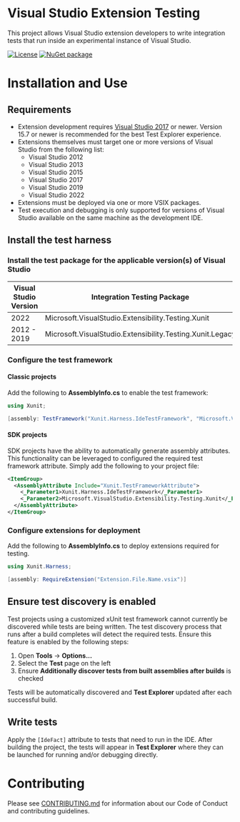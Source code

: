 # Visual Studio Extension Testing

This project allows Visual Studio extension developers to write integration tests that run inside an experimental
instance of Visual Studio.

[![License](https://img.shields.io/github/license/Microsoft/vs-extension-testing.svg)](https://raw.githubusercontent.com/Microsoft/vs-extension-testing/master/LICENSE) [![NuGet package](https://img.shields.io/nuget/v/Microsoft.VisualStudio.Extensibility.Testing.Xunit.svg)](https://nuget.org/packages/Microsoft.VisualStudio.Extensibility.Testing.Xunit)

# Installation and Use

## Requirements

* Extension development requires [Visual Studio 2017](https://visualstudio.microsoft.com/vs/) or newer. Version 15.7 or
  newer is recommended for the best Test Explorer experience.
* Extensions themselves must target one or more versions of Visual Studio from the following list:
    * Visual Studio 2012
    * Visual Studio 2013
    * Visual Studio 2015
    * Visual Studio 2017
    * Visual Studio 2019
    * Visual Studio 2022
* Extensions must be deployed via one or more VSIX packages.
* Test execution and debugging is only supported for versions of Visual Studio available on the same machine as the
  development IDE.

## Install the test harness

### Install the test package for the applicable version(s) of Visual Studio

| Visual Studio Version | Integration Testing Package |
| --- | --- |
| 2022 | Microsoft.VisualStudio.Extensibility.Testing.Xunit |
| 2012 - 2019 | Microsoft.VisualStudio.Extensibility.Testing.Xunit.Legacy |

### Configure the test framework

#### Classic projects

Add the following to **AssemblyInfo.cs** to enable the test framework:

```csharp
using Xunit;

[assembly: TestFramework("Xunit.Harness.IdeTestFramework", "Microsoft.VisualStudio.Extensibility.Testing.Xunit")]
```

#### SDK projects

SDK projects have the ability to automatically generate assembly attributes. This functionality can be leveraged to
configured the required test framework attribute. Simply add the following to your project file:

```xml
<ItemGroup>
  <AssemblyAttribute Include="Xunit.TestFrameworkAttribute">
    <_Parameter1>Xunit.Harness.IdeTestFramework</_Parameter1>
    <_Parameter2>Microsoft.VisualStudio.Extensibility.Testing.Xunit</_Parameter2>
  </AssemblyAttribute>
</ItemGroup>
```

### Configure extensions for deployment

Add the following to **AssemblyInfo.cs** to deploy extensions required for testing.

```csharp
using Xunit.Harness;

[assembly: RequireExtension("Extension.File.Name.vsix")]
```

## Ensure test discovery is enabled

Test projects using a customized xUnit test framework cannot currently be discovered while tests are being written. The
test discovery process that runs after a build completes will detect the required tests. Ensure this feature is enabled
by the following steps:

1. Open **Tools** &rarr; **Options...**
2. Select the **Test** page on the left
3. Ensure **Additionally discover tests from built assemblies after builds** is checked

Tests will be automatically discovered and **Test Explorer** updated after each successful build.

## Write tests

Apply the `[IdeFact]` attribute to tests that need to run in the IDE. After building the project, the tests will
appear in **Test Explorer** where they can be launched for running and/or debugging directly.

# Contributing

Please see [CONTRIBUTING.md](CONTRIBUTING.md) for information about our Code of Conduct and contributing guidelines.
